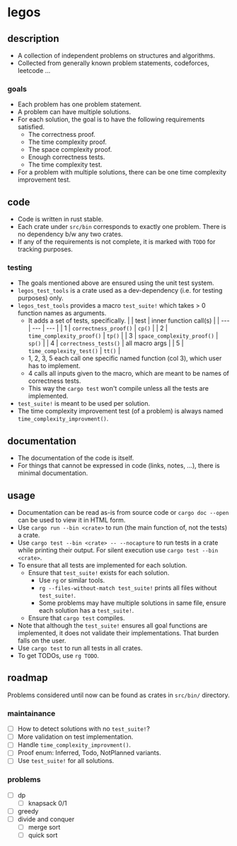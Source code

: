 # legos

## description
- A collection of independent problems on structures and algorithms.
- Collected from generally known problem statements, codeforces, leetcode ...

### goals
- Each problem has one problem statement.
- A problem can have multiple solutions.
- For each solution, the goal is to have the following requirements satisfied.
    - The correctness proof.
    - The time complexity proof.
    - The space complexity proof.
    - Enough correctness tests.
    - The time complexity test.
- For a problem with multiple solutions, there can be one time complexity improvement test.

## code
- Code is written in rust stable.
- Each crate under `src/bin` corresponds to exactly one problem. There is no dependency b/w any two crates.
- If any of the requirements is not complete, it is marked with `TODO` for tracking purposes.

### testing
- The goals mentioned above are ensured using the unit test system.
- `legos_test_tools` is a crate used as a dev-dependency (i.e. for testing purposes) only.
- `legos_test_tools` provides a macro `test_suite!` which takes > 0 function names as arguments.
    - It adds a set of tests, specifically.
        | | test | inner function call(s) |
        | --- | --- | --- |
        | 1 | `correctness_proof()` | `cp()` |
        | 2 | `time_complexity_proof()` | `tp()` |
        | 3 | `space_complexity_proof()` | `sp()` |
        | 4 | `correctness_tests()` | all macro args |
        | 5 | `time_complexity_test()` | `tt()` |
    - 1, 2, 3, 5 each call one specific named function (col 3), which user has to implement.
    - 4 calls all inputs given to the macro, which are meant to be names of correctness tests.
    - This way the `cargo test` won't compile unless all the tests are implemented.
- `test_suite!` is meant to be used per solution.
- The time complexity improvement test (of a problem) is always named `time_complexity_improvment()`.

## documentation
- The documentation of the code is itself.
- For things that cannot be expressed in code (links, notes, ...), there is minimal documentation.

## usage
- Documentation can be read as-is from source code or `cargo doc --open` can be used to view it in HTML form.
- Use `cargo run --bin <crate>` to run (the main function of, not the tests) a crate.
- Use `cargo test --bin <crate> -- --nocapture` to run tests in a crate while printing their output. For silent execution use `cargo test --bin <crate>`.
- To ensure that all tests are implemented for each solution.
    - Ensure that `test_suite!` exists for each solution.
        - Use `rg` or similar tools.
        - `rg --files-without-match test_suite!` prints all files without `test_suite!`.
        - Some problems may have multiple solutions in same file, ensure each solution has a `test_suite!`.
    - Ensure that `cargo test` compiles.
- Note that although the `test_suite!` ensures all goal functions are implemented, it does not validate their implementations. That burden falls on the user.
- Use `cargo test` to run all tests in all crates.
- To get TODOs, use `rg TODO`.

## roadmap
Problems considered until now can be found as crates in `src/bin/` directory.

### maintainance
- [ ] How to detect solutions with no `test_suite!`?
- [ ] More validation on test implementation.
- [ ] Handle `time_complexity_improvment()`.
- [ ] Proof enum: Inferred, Todo, NotPlanned variants.
- [ ] Use `test_suite!` for all solutions.

### problems
- [ ] dp
    - [ ] knapsack 0/1
- [ ] greedy
- [ ] divide and conquer
    - [ ] merge sort
    - [ ] quick sort
